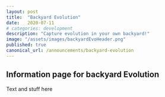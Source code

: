 ```yaml
---
layout: post
title:  "Backyard Evolution"
date:   2020-07-11
# categories: development
description: "Capture evolution in your own backyard!"
image: "/assets/images/backyardEvoHeader.png"
published: true
canonical_url: /announcements/backyard-evolution
---
```


## Information page for backyard Evolution

Text and stuff here
